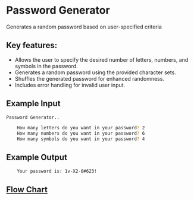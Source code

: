 # Password Generator
Generates a random password based on user-specified criteria

## Key features:
- Allows the user to specify the desired number of letters, numbers, and symbols in the password.
- Generates a random password using the provided character sets.
- Shuffles the generated password for enhanced randomness.
- Includes error handling for invalid user input.


## Example Input 
```bash
Password Generator..

    How many letters do you want in your password? 2
    How many numbers do you want in your password? 6
    How many symbols do you want in your password? 4
```
## Example Output 

```bash
    Your password is: 1v-X2-0#623!
```
## [Flow Chart](https://github.com/basmajou/python-fundamentals-projects/blob/main/assets/password-generator-flowchart.pdf)
